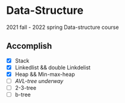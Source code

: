 # Data-Structure

2021 fall - 2022 spring Data-structure course

## Accomplish

- [x] Stack
- [x] Linkedlist && double Linkdelist
- [x] Heap && Min-max-heap
- [ ] *AVL-tree underway*
- [ ] 2-3-tree
- [ ] b-tree
